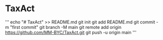 # TaxAct
''' 
echo "# TaxAct" >> README.md
git init
git add README.md
git commit -m "first commit"
git branch -M main
git remote add origin https://github.com/MM-BYC/TaxAct.git
git push -u origin main
'''
